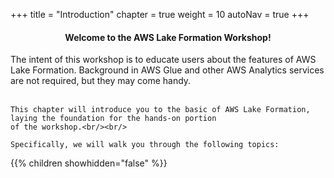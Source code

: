 +++
title = "Introduction"
chapter = true
weight = 10
autoNav = true
+++

<center><h4>Welcome to the AWS Lake Formation Workshop!</h4></center>

<div style="text-align: left">
    The intent of this workshop is to educate users about the features of AWS Lake Formation. Background in AWS Glue and
    other AWS Analytics services are not required, but they may come handy.<br/><br/>

    This chapter will introduce you to the basic of AWS Lake Formation, laying the foundation for the hands-on portion
    of the workshop.<br/><br/>

    Specifically, we will walk you through the following topics:
</div>
{{% children showhidden="false" %}}
